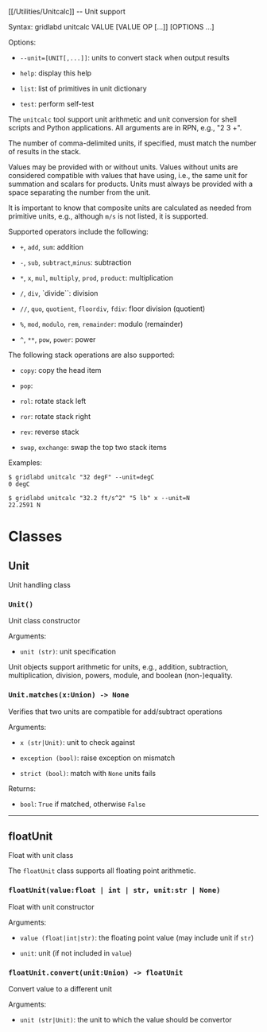 [[/Utilities/Unitcalc]] -- Unit support

Syntax: gridlabd unitcalc VALUE [VALUE OP [...]] [OPTIONS ...]

Options:

* `--unit=[UNIT[,...]]`: units to convert stack when output results

* `help`: display this help

* `list`: list of primitives in unit dictionary

* `test`: perform self-test

The `unitcalc` tool support unit arithmetic and unit conversion for shell
scripts and Python applications. All arguments are in RPN, e.g., "2 3 +". 

The number of comma-delimited units, if specified, must match the number of
results in the stack.

Values may be provided with or without units. Values without units are
considered compatible with values that have using, i.e., the same unit for
summation and scalars for products.  Units must always be provided with a
space separating the number from the unit.

It is important to know that composite units are calculated as needed from
primitive units, e.g., although `m/s` is not listed, it is supported.

Supported operators include the following:

* `+`, `add`, `sum`: addition

* `-`, `sub`, `subtract`,`minus`: subtraction

* `*`, `x`, `mul`, `multiply`, `prod`, `product`: multiplication

* `/`, `div`, `divide``: division

* `//`, `quo`, `quotient`, `floordiv`, `fdiv`: floor division (quotient)

* `%`, `mod`, `modulo`, `rem`, `remainder`: modulo (remainder)

* `^`, `**`, `pow`, `power`: power

The following stack operations are also supported:

* `copy`: copy the head item

* `pop`:

* `rol`: rotate stack left

* `ror`: rotate stack right

* `rev`: reverse stack

* `swap`, `exchange`: swap the top two stack items

Examples:

    $ gridlabd unitcalc "32 degF" --unit=degC
    0 degC

    $ gridlabd unitcalc "32.2 ft/s^2" "5 lb" x --unit=N
    22.2591 N




# Classes

## Unit

Unit handling class

### `Unit()`

Unit class constructor

Arguments:

* `unit (str)`: unit specification

Unit objects support arithmetic for units, e.g., addition, subtraction,
multiplication, division, powers, module, and boolean (non-)equality.


### `Unit.matches(x:Union) -> None`

Verifies that two units are compatible for add/subtract operations

Arguments:

* `x (str|Unit)`: unit to check against

* `exception (bool)`: raise exception on mismatch

* `strict (bool)`: match with `None` units fails

Returns:

* `bool`: `True` if matched, otherwise `False`


---

## floatUnit

Float with unit class

The `floatUnit` class supports all floating point arithmetic.


### `floatUnit(value:float | int | str, unit:str | None)`

Float with unit constructor

Arguments:

* `value (float|int|str)`: the floating point value (may include unit if `str`)

* `unit`: unit (if not included in `value`)


### `floatUnit.convert(unit:Union) -> floatUnit`

Convert value to a different unit

Arguments:

* `unit (str|Unit)`: the unit to which the value should be convertor

